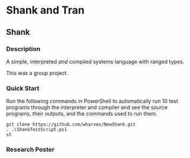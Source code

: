 # Shank and Tran

## Shank

### Description

A simple, interpreted _and_ compiled systems language with ranged types.

This was a group project.

### Quick Start

Run the following commands in PowerShell to automatically run 10 test programs through the interpreter and compiler and see the source programs, their outputs, and the commands used to run them.

```
git clone https://github.com/wharvex/NewShank.git
. .\ShankTestScript.ps1
st
```

### Research Poster



